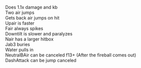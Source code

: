 Does 1.1x damage and kb\
Two air jumps\
Gets back air jumps on hit\
Upair is faster\
Fair always spikes\
Downtilt is slower and paralyzes\
Nair has a larger hitbox\
Jab3 buries\
Water pulls in\
NeutralBAir can be canceled f13+ (After the fireball comes out)\
DashAttack can be jump canceled

